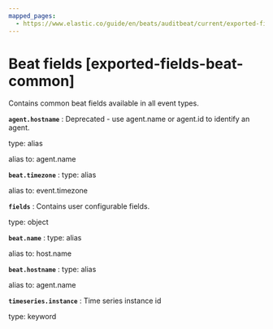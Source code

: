 ```yaml
---
mapped_pages:
  - https://www.elastic.co/guide/en/beats/auditbeat/current/exported-fields-beat-common.html
---
```


# Beat fields [exported-fields-beat-common]

Contains common beat fields available in all event types.


**`agent.hostname`**
:   Deprecated - use agent.name or agent.id to identify an agent.

type: alias

alias to: agent.name


**`beat.timezone`**
:   type: alias

alias to: event.timezone


**`fields`**
:   Contains user configurable fields.

type: object


**`beat.name`**
:   type: alias

alias to: host.name


**`beat.hostname`**
:   type: alias

alias to: agent.name


**`timeseries.instance`**
:   Time series instance id

type: keyword


